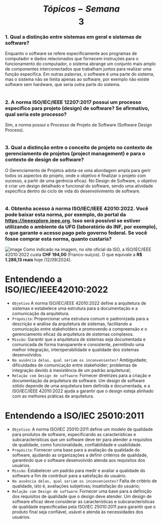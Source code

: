 # $$Tópicos - Semana$$ $$3$$
### 1. Qual a distinção entre sistemas em geral e sistemas de software?
Enquanto o software se refere especificamente aos programas de computador e dados relacionados que fornecem instruções para o funcionamento do computador, o sistema abrange um conjunto mais amplo de componentes interconectados que trabalham juntos para realizar uma função específica. Em outras palavras, o software é uma parte do sistema, mas o sistema não se limita apenas ao software, por exemplo não existe software sem hardware, que seria outra parte do sistema.
#
### 2. A norma ISO/IEC/IEEE 12207:2017 possui um processo específico para projeto (design) de software? Se afirmativo, qual seria este processo?
Sim, a norma possui o Processo de Projeto de Software (Software Design Process).
#
### 3. Qual a distinção entre o conceito de projeto no contexto de gerenciamento de projetos (project management) e para o contexto de design de software?
O Gerenciamento de Projetos adota-se uma abordagem ampla para gerir todos os aspectos do projeto, onde o objetivo é finalizar o projeto com sucesso, a partir de uma gerência eficaz. No Design de Software, o objetivo é criar um design detalhado e funcional do software, sendo uma atividade específica dentro do ciclo de vida do desenvolvimento de software.
#
### 4. Obtenha acesso à norma ISO/IEC/IEEE 42010:2022. Você pode baixar esta norma, por exemplo, do portal da https://ieeexplore.ieee.org. Isso será possível se estiver utilizando o ambiente da UFG (laboratório do INF, por exemplo), o que garante o acesso pago pelo governo federal. Se você fosse comprar esta norma, quanto custaria?
![image](https://github.com/user-attachments/assets/6f3ae4b9-a255-42f0-9158-63af87c7a3c3)
Como indicado na imagem, no site oficial da ISO, a ISO/IEC/IEEE 42010:2022 custa **CHF 194,00** (Franco-suiços). O que equivale a **R$ 1.286,13 reais** hoje (12/09/2024).
#
#
# Entendendo a ISO/IEC/IEEE42010:2022
* ```Objetivo``` A norma ISO/IEC/IEEE 42010:2022 define a arquitetura de sistemas e estabelece uma estrutura para a documentação e a comunicação da arquitetura.
* ```Propósito```: Proporcionar uma estrutura comum e padronizada para a descrição e análise da arquitetura de sistemas, facilitando a comunicação entre stakeholders e promovendo a compreensão e o gerenciamento eficaz da arquitetura de sistemas complexos.
* ```Missão```: Garantir que a arquitetura de sistemas seja documentada e comunicada de forma transparente e consistente, permitindo uma melhor integração, interoperabilidade e qualidade dos sistemas desenvolvidos.
* ```Na ausência delas, qual seriam os inconvenientes?```
  Ambiguidade; dificuldades de comunicação entre stakeholder; problemas de integração devido à inexistência de um padrão arquitetural;
*  ```Relação com Design de software```: Fornecer diretrizes para a criação e documentação da arquitetura de software. Um design de software sólido depende de uma arquitetura bem definida e documentada, e a ISO/IEC/IEEE 42010:2022 ajuda a garantir que o design esteja alinhado com as melhores práticas de arquitetura.

# Entendendo a ISO/IEC 25010:2011
* ```Objetivo```: A norma ISO/IEC 25010:2011 define um modelo de qualidade para produtos de software, especificando as características e subcaracterísticas que um software deve ter para atender a requisitos de qualidade, como funcionalidade, confiabilidade e usabilidade.
* ```Propósito```: Fornecer uma base para a avaliação da qualidade do software, ajudando as organizações a definir critérios de qualidade, garantindo que o software desenvolvido atenda aos requisitos dos usuários.
* ```Missão```: Estabelecer um padrão para medir e avaliar a qualidade do software a fim de contribuir para a satisfação do usuário.
* ```Na ausência delas, qual seriam os inconvenientes?```
Falta de critério de qualidade, isto é, avaliações subjetivas; insatisfação do usuário;
* ``` Relação com Design de software ```: Fornecer uma base para a definição dos requisitos de qualidade que o design deve atender. Um design de software eficaz deve considerar as características e subcaracterísticas de qualidade especificadas pela ISO/IEC 25010:2011 para garantir que o produto final seja confiável, usável e atenda às necessidades dos usuários.
